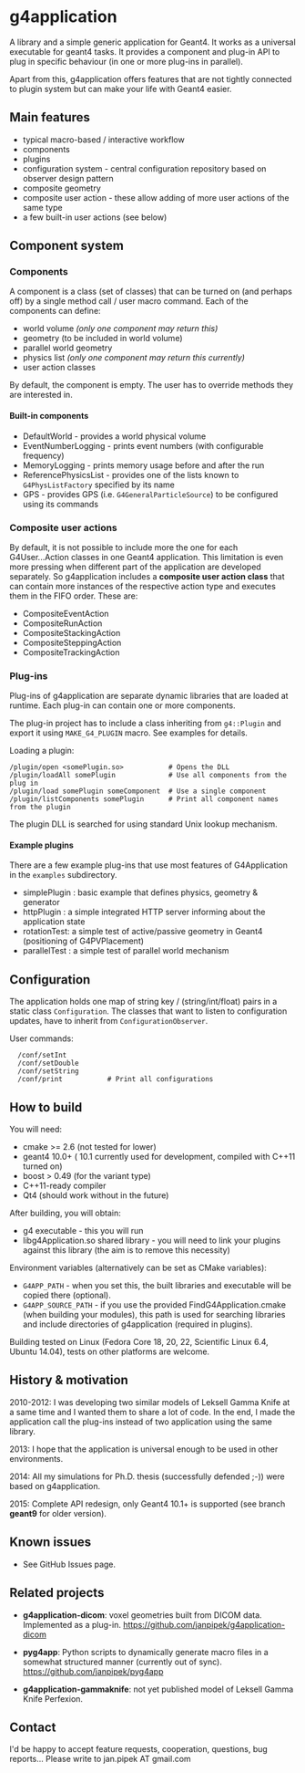 # g4application

A library and a simple generic application for Geant4. It works as a universal executable
for geant4 tasks. It provides a component and plug-in API to plug in
specific behaviour (in one or more plug-ins in parallel).

Apart from this, g4application offers features that are not tightly connected
to plugin system but can make your life with Geant4 easier.

## Main features

* typical macro-based / interactive workflow
* components
* plugins
* configuration system - central configuration repository based on observer design pattern
* composite geometry
* composite user action - these allow adding of more user actions of the same type
* a few built-in user actions (see below)

## Component system

### Components

A component is a class (set of classes) that can be turned on (and perhaps off) by
a single method call / user macro command. Each of the components can define:

* world volume *(only one component may return this)*
* geometry (to be included in world volume)
* parallel world geometry
* physics list *(only one component may return this currently)*
* user action classes

By default, the component is empty. The user has to override methods they are interested in.

#### Built-in components

* DefaultWorld - provides a world physical volume
* EventNumberLogging - prints event numbers (with configurable frequency)
* MemoryLogging - prints memory usage before and after the run
* ReferencePhysicsList - provides one of the lists known to `G4PhysListFactory` specified by its name
* GPS - provides GPS (i.e. `G4GeneralParticleSource`) to be configured using its commands

### Composite user actions

By default, it is not possible to include more the one for each G4User...Action classes in one Geant4 application.
This limitation is even more pressing when different part of the application are developed separately.
So g4application includes a **composite user action class** that can contain more instances of the respective
action type and executes them in the FIFO order. These are:

* CompositeEventAction
* CompositeRunAction
* CompositeStackingAction
* CompositeSteppingAction
* CompositeTrackingAction

### Plug-ins

Plug-ins of g4application are separate dynamic libraries that are
loaded at runtime. Each plug-in can contain one or more components.

The plug-in project has to include a class inheriting from `g4::Plugin` and export it using `MAKE_G4_PLUGIN` macro. See examples for details.

Loading a plugin:

    /plugin/open <somePlugin.so>           # Opens the DLL
    /plugin/loadAll somePlugin             # Use all components from the plug in
    /plugin/load somePlugin someComponent  # Use a single component
    /plugin/listComponents somePlugin      # Print all component names from the plugin

The plugin DLL is searched for using standard Unix lookup mechanism.

#### Example plugins

There are a few example plug-ins that use most features of G4Application in the
`examples` subdirectory.

- simplePlugin : basic example that defines physics, geometry & generator
- httpPlugin : a simple integrated HTTP server informing about the application state
- rotationTest: a simple test of active/passive geometry in Geant4 (positioning of G4PVPlacement)
- parallelTest : a simple test of parallel world mechanism

## Configuration

The application holds one map of string key / (string/int/float) pairs in a static class `Configuration`.
The classes that want to listen to configuration updates, have to inherit from `ConfigurationObserver`.

User commands:

```
  /conf/setInt
  /conf/setDouble
  /conf/setString 
  /conf/print           # Print all configurations
```


## How to build

You will need:

* cmake >= 2.6 (not tested for lower)
* geant4 10.0+ ( 10.1 currently used for development, compiled with C++11 turned on)
* boost > 0.49 (for the variant type)
* C++11-ready compiler
* Qt4 (should work without in the future)

After building, you will obtain:
* g4 executable - this you will run
* libg4Application.so shared library - you will need to link your plugins against this library (the aim is to remove this necessity)

Environment variables (alternatively can be set as CMake variables):

* `G4APP_PATH` - when you set this, the built libraries and executable will be copied there (optional).
* `G4APP_SOURCE_PATH` - if you use the provided FindG4Application.cmake (when building your modules),
    this path is used for searching libraries and include directories of g4application (required in plugins).

Building tested on Linux (Fedora Core 18, 20, 22, Scientific Linux 6.4, Ubuntu 14.04), tests on other platforms are welcome.

## History & motivation

2010-2012: I was developing two similar models of Leksell Gamma Knife at a same time and I wanted them to share a lot of code.
In the end, I made the application call the plug-ins
instead of two application using the same library.

2013: I hope that the application is universal enough to be used in other environments.

2014: All my simulations for Ph.D. thesis (successfully defended ;-)) were based on g4application.

2015: Complete API redesign, only Geant4 10.1+ is supported (see branch **geant9** for older version).

## Known issues

* See GitHub Issues page.

## Related projects

- **g4application-dicom**: voxel geometries built from DICOM data. Implemented as a plug-in. https://github.com/janpipek/g4application-dicom

- **pyg4app**: Python scripts to dynamically generate macro files in a somewhat
structured manner (currently out of sync). https://github.com/janpipek/pyg4app

- **g4application-gammaknife**: not yet published model of Leksell Gamma Knife Perfexion.

## Contact

I'd be happy to accept feature requests, cooperation, questions, bug reports...
Please write to jan.pipek AT gmail.com
